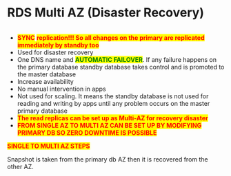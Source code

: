 # RDS Multi AZ (Disaster Recovery)

<figure><img src="https://d2908q01vomqb2.cloudfront.net/887309d048beef83ad3eabf2a79a64a389ab1c9f/2022/05/04/DBBLOG-2322-image001.png" alt=""><figcaption></figcaption></figure>

* <mark style="color:red;">**SYNC**</mark> <mark style="color:red;">**replication**</mark><mark style="color:red;">**!!! So all changes on the primary are replicated immediately by standby too**</mark>
* Used for disaster recovery
* One DNS name and <mark style="color:green;">**AUTOMATIC FAILOVER**</mark>. If any failure happens on the primary database standby database takes control and is promoted to the master database
* Increase availability
* No manual intervention in apps
* Not used for scaling. It means the standby database is not used for reading and writing by apps until any problem occurs on the master primary database
* <mark style="color:red;">**The read replicas can be set up as Multi-AZ for recovery disaster**</mark>
* <mark style="color:red;">**FROM SINGLE AZ TO MULTI AZ CAN BE SET UP BY MODIFYING PRIMARY DB SO ZERO DOWNTIME IS POSSIBLE**</mark>

<mark style="color:red;">**SINGLE TO MULTI AZ STEPS**</mark>

Snapshot is taken from the primary db AZ then it is recovered from the other AZ.
